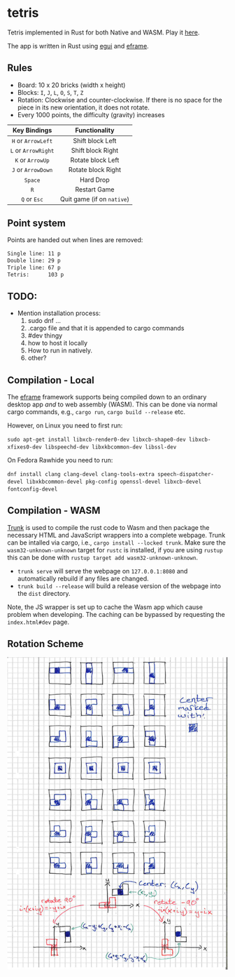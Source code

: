 # tetris
Tetris implemented in Rust for both Native and WASM. Play it [here](https://NilsVreman.github.io/tetris/).

The app is written in Rust using [egui](https://github.com/emilk/egui/) and [eframe](https://github.com/emilk/egui/tree/master/crates/eframe).


## Rules
* Board: 10 x 20 bricks (width x height)
* Blocks: `I`, `J`, `L`, `O`, `S`, `T`, `Z`
* Rotation: Clockwise and counter-clockwise.
  If there is no space for the piece in its new orientation, it does not rotate.
* Every 1000 points, the difficulty (gravity) increases

| Key Bindings | Functionality |
|:------------:|:-------------:|
| `H` or `ArrowLeft` | Shift block Left |
| `L` or `ArrowRight` | Shift block Right |
| `K` or `ArrowUp` | Rotate block Left |
| `J` or `ArrowDown` | Rotate block Right |
| `Space` | Hard Drop |
| `R` | Restart Game |
| `Q` or `Esc` | Quit game (if on `native`) |


## Point system
Points are handed out when lines are removed:

```
Single line: 11 p
Double line: 29 p
Triple line: 67 p
Tetris:      103 p
```


## TODO:
* Mention installation process:
    1. sudo dnf ...
    2. .cargo file and that it is appended to cargo commands
    3. #dev thingy
    4. how to host it locally
    5. How to run in natively.
    6. other?


## Compilation - Local

The [eframe](https://github.com/emilk/egui/tree/master/crates/eframe) framework supports being compiled down to an ordinary desktop app *and* to web assembly (WASM). This can be done via normal cargo commands, e.g., `cargo run`, `cargo build --release` etc.

However, on Linux you need to first run:

`sudo apt-get install libxcb-render0-dev libxcb-shape0-dev libxcb-xfixes0-dev libspeechd-dev libxkbcommon-dev libssl-dev`

On Fedora Rawhide you need to run:

`dnf install clang clang-devel clang-tools-extra speech-dispatcher-devel libxkbcommon-devel pkg-config openssl-devel libxcb-devel fontconfig-devel`


## Compilation - WASM

[Trunk](https://trunkrs.dev/) is used to compile the rust code to Wasm and then package the necessary HTML and JavaScript wrappers into a complete webpage. Trunk can be intalled via cargo, i.e., `cargo install --locked trunk`. Make sure the `wasm32-unknown-unknown` target for `rustc` is installed, if you are using `rustup` this can be done with `rustup target add wasm32-unknown-unknown`.

* `trunk serve` will serve the webpage on `127.0.0.1:8080` and automatically rebuild if any files are changed.
* `trunk build --release` will build a release version of the webpage into the `dist` directory.

Note, the JS wrapper is set up to cache the Wasm app which cause problem when developing. The caching can be bypassed by requesting the `index.html#dev` page.


## Rotation Scheme

![alt text](rotation_scheme.png "Tetris rotations")
